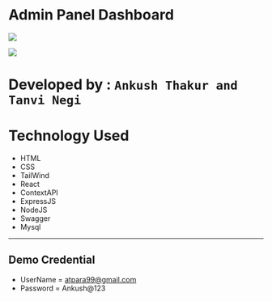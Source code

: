 # Admin Panel Dashboard 

![](https://img.shields.io/badge/Admin%20Panel%20Dashboard-AnkushThakur--TanviNegi-yellow)

![](https://img.shields.io/badge/AdminPanel-MERN%20App-blue)

# Developed by : `Ankush Thakur and Tanvi Negi`

# Technology Used

- HTML
- CSS
- TailWind
- React
- ContextAPI
- ExpressJS
- NodeJS
- Swagger
- Mysql

---
## Demo Credential
- UserName = atpara99@gmail.com
- Password = Ankush@123
